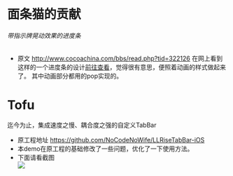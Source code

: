 # 面条猫的贡献

###### 带指示牌晃动效果的进度条
  - 原文 <http://www.cocoachina.com/bbs/read.php?tid=322126> 在网上看到这样的一个进度条的设计[前往查看](http://www.webdesignerdepot.com/2015/07/7-secrets-for-enhancing-ux-with-micro-interactions)，觉得很有意思，便照着动画的样式做起来了。 其中动画部分都用的pop实现的。

# Tofu

迄今为止，集成速度之慢、耦合度之强的自定义TabBar

- 原工程地址 <https://github.com/NoCodeNoWife/LLRiseTabBar-iOS>
- 本demo在原工程的基础修改了一些问题，优化了一下使用方法。
- 下面请看截图<br/>
![](http://raw.github.com/devtofu/repository/master/images-folder/xxx.png)